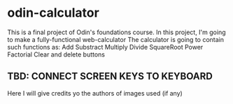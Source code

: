 # odin-calculator

This is a final project of Odin's foundations course. 
In this project, I'm going to make a fully-functional web-calculator
The calculator is going to contain such functions as:
    Add
    Substract
    Multiply
    Divide
    SquareRoot
    Power
    Factorial
    Clear and delete buttons

TBD: CONNECT SCREEN KEYS TO KEYBOARD
-------------------------------------------
Here I will give credits yo the authors of images used (if any)
